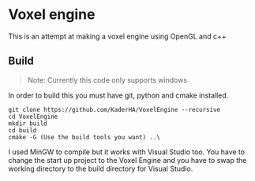# Voxel engine
This is an attempt at making a voxel engine using OpenGL and c++

## Build
> Note: Currently this code only supports windows

In order to build this you must have git, python and cmake installed. 
```batch
git clone https://github.com/KaderHA/VoxelEngine --recursive
cd VoxelEngine
mkdir build
cd build
cmake -G (Use the build tools you want) ..\
```
I used MinGW to compile but it works with Visual Studio too. You have to change the start up project to the Voxel Engine and
you have to swap the working directory to the build directory for Visual Studio.
